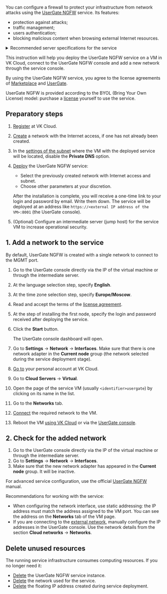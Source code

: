 You can configure a firewall to protect your infrastructure from network attacks using the [UserGate NGFW](https://msk.cloud.vk.com/app/services/marketplace/v2/apps/service/e27c25f9-49db-4ba7-9789-6395b96b39c9/latest/info/) service. Its features:

- protection against attacks;
- traffic management;
- users authentication;
- blocking malicious content when browsing external Internet resources.

<details>
    <summary>Recommended server specifications for the service</summary>

![](./assets/usergate_vm_recommendation_table_en.png)

To create a VM that has more than 24 CPUs, contact [technical support](/en/contacts).

</details>

This instruction will help you deploy the UserGate NGFW service on a VM in VK Cloud, connect to the UserGate NGFW console and add a new network through the service console.

By using the UserGate NGFW service, you agree to the license agreements of [Marketplace](/en/intro/start/legal/marketplace) and [UserGate](https://www.usergate.com/usergate-eula).

<warn>

UserGate NGFW is provided according to the BYOL (Bring Your Own License) model: purchase a [license](https://www.usergate.com/purchase) yourself to use the service.

</warn>

## Preparatory steps

1. [Register](/en/intro/start/account-registration) at VK Cloud.
1. [Create](/en/networks/vnet/service-management/net#creating_a_network) a network with the Internet access, if one has not already been created.
1. In the [settings of the subnet](/en/networks/vnet/service-management/net#editing_a_subnet) where the VM with the deployed service will be located, disable the **Private DNS** option.
1. [Deploy](../../service-management/pr-instance-add/) the UserGate NGFW service:

   - Select the previously created network with Internet access and subnet.
   - Choose other parameters at your discretion.

   After the installation is complete, you will receive a one-time link to your login and password by email. Write them down. The service will be deployed at an address like `https://<external IP address of the VM>:8001` (the UserGate console).

1. (Optional) Configure an intermediate server (jump host) for the service VM to increase operational security.

## 1. Add a network to the service

<info>

By default, UserGate NGFW is created with a single network to connect to the MGMT port.

</info>

1. Go to the UserGate console directly via the IP of the virtual machine or through the intermediate server.
1. At the language selection step, specify **English**.
1. At the time zone selection step, specify **Europe/Moscow**.
1. Read and accept the terms of the [license agreement](https://www.usergate.com/usergate-eula).
1. At the step of installing the first node, specify the login and password received after deploying the service.
1. Click the **Start** button.

   The UserGate console dashboard will open.

1. Go to **Settings** → **Network** → **Interfaces**. Make sure that there is one network adapter in the **Current node** group (the network selected during the service deployment stage).
1. [Go to](https://msk.cloud.vk.com/app/en/) your personal account at VK Cloud.
1. Go to **Cloud Servers** → **Virtual**.
1. Open the page of the service VM (usually `<identifier>usergate`) by clicking on its name in the list.
1. Go to the **Networks** tab.
1. [Connect](/en/computing/iaas/service-management/vm/vm-add-net#connecting_the_network_to_the_vm) the required network to the VM.
1. Reboot the VM [using VK Cloud](/en/computing/iaas/service-management/vm/vm-manage#start_stop_restart_vm) or via the [UserGate console](https://support.usergate.com/docs/version/7.x/usergate-7/422-server-operations).

## 2. Check for the added network

1. Go to the UserGate console directly via the IP of the virtual machine or through the intermediate server.
1. Go to **Settings** → **Network** → **Interfaces**.
1. Make sure that the new network adapter has appeared in the **Current node** group. It will be inactive.

For advanced service configuration, use the official [UserGate NGFW](https://support.usergate.com/docs/version/7.x/usergate-7) manual.

<info>

Recommendations for working with the service:

- When configuring the network interface, use static addressing: the IP address must match the address assigned to the VM port. You can see the address on the **Networks** tab of the VM page.
- If you are connecting to the [external network](/en/networks/vnet/concepts/net-types#external_network), manually configure the IP addresses in the UserGate console. Use the network details from the section **Cloud networks** → **Networks**.

</info>

## Delete unused resources

The running service infrastructure consumes computing resources. If you no longer need it:

- [Delete](../../service-management/pr-instance-manage#deleting_a_service_instance) the UserGate NGFW service instance.
- [Delete](/en/networks/vnet/service-management/net#deleting_a_network) the network used for the service.
- [Delete](/en/networks/vnet/service-management/floating-ip#removing_floating_ip_address_from_the_project) the floating IP address created during service deployment.
